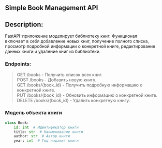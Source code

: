 ## Simple Book Management API

## Description:
FastAPI-приложение моделирует библиотеку книг. Функционал включает в себя добавление новых книг, получение полного списка, просмотр подробной информации о конкретной книге, редактирование данных книги и удаление книг из библиотеки.

### Endpoints:
> GET /books - Получить список всех книг.<br>
POST /books - Добавить новую книгу.<br>
GET /books/{book_id} - Получить подробную информацию о конкретной книге.<br>
PUT /books/{book_id} - Обновить информацию о конкретной книге.<br>
DELETE /books/{book_id} - Удалить конкретную книгу.


### Модель объекта книги
```python
class Book:
    id: int  # Идентификатор книги
    title: str  # Наименование книги
    author: str  # Автор книги
    year: int  # Год издания книги
```

